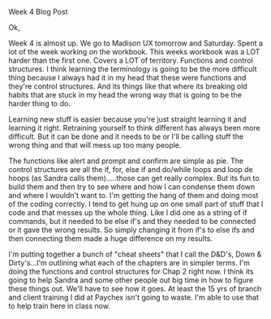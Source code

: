 Week 4 Blog Post

Ok,

Week 4 is almost up.  We go to Madison UX tomorrow and Saturday.  Spent a lot of the week working on the workbook.  This weeks workbook was a LOT harder than the first one. Covers a LOT of territory.  Functions and control structures.  I think learning the terminology is going to be the more difficult thing because I always had it in my head that these were functions and they're control structures.  And its things like that where its breaking old habits that are stuck in my head the wrong way that is going to be the harder thing to do.

Learning new stuff is easier because you're just straight learning it and learning it right.  Retraining yourself to think different has always been more difficult.  But it can be done and it needs to be or I'll be calling stuff the wrong thing and that will mess up too many people.  

The functions like alert and prompt and confirm are simple as pie.  The control structures are all the if, for, else if and do/while loops and loop de hoops (as Sandra calls them).....those can get really complex.  But its fun to build them and then try to see where and how I can condense them down and where I wouldn't want to.  I'm getting the hang of them and doing most of the coding correctly.  I tend to get hung up on one small part of stuff that I code and that messes up the whole thing.  Like I did one as a string of if commands, but it needed to be else if's and they needed to be connected or it gave the wrong results.  So simply changing it from if's to else ifs and then connecting them made a huge difference on my results.

I'm putting together a bunch of "cheat sheets" that I call the D&D's, Down & Dirty's...I'm outlining what each of the chapters are in simpler terms.  I'm doing the functions and control structures for Chap 2 right now.  I think its going to help Sandra and some other people out big time in how to figure these things out.  We'll have to see how it goes.  At least the 15 yrs of branch and client training I did at Paychex isn't going to waste.  I'm able to use that to help train here in class now.  
